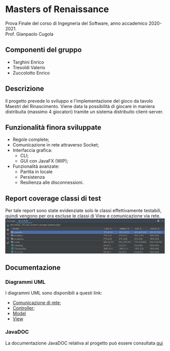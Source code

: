 # Masters of Renaissance

Prova Finale del corso di Ingegneria del Software, anno accademico 2020-2021.\
Prof. Gianpaolo Cugola

## Componenti del gruppo

- Targhini Enrico
- Tresoldi Valerio
- Zuccolotto Enrico

## Descrizione

Il progetto prevede lo sviluppo e l'implementazione del gioco da tavolo Maestri del Rinascimento. Viene data la possibilità di giocare in maniera distribuita (massimo 4 giocatori) tramite un sistema distribuito client-server.

## Funzionalità finora sviluppate

- Regole complete;
- Comunicazione in rete attraverso Socket;
- Interfaccia grafica:
  - CLI;
  - GUI con JavaFX (WIP);
- Funzionalità avanzate:
  - Partita in locale
  - Persistenza
  - Resilienza alle disconnessioni.

## Report coverage classi di test

Per tale report sono state evidenziate solo le classi effettivamente testabili, quindi vengono per ora escluse le classi di View e comunicazione via rete.
![coverage_report](/resources/coverage.png)

## Documentazione

### Diagrammi UML

I diagrammi UML sono disponibili a questi link:

- [Comunicazione di rete](UML/ClientServer.png);
- [Controller](UML/uml_Controller.png);
- [Model](UML/uml_Model.png)
- [View](UML/View.png)

### JavaDOC
La documentazione JavaDOC relativa al progetto può essere consultata [qui](JavaDoc/index.html)